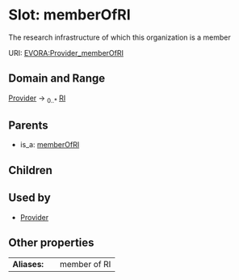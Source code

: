 
# Slot: memberOfRI

The research infrastructure of which this organization is a member

URI: [EVORA:Provider_memberOfRI](https://evora-project.eu/Provider_memberOfRI)


## Domain and Range

[Provider](Provider.md) &#8594;  <sub>0..\*</sub> [RI](RI.md)

## Parents

 *  is_a: [memberOfRI](memberOfRI.md)

## Children


## Used by

 * [Provider](Provider.md)

## Other properties

|  |  |  |
| --- | --- | --- |
| **Aliases:** | | member of RI |